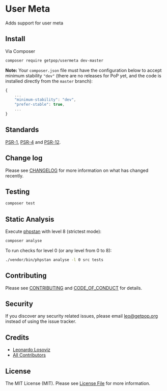 # User Meta

<!--
[![Latest Version on Packagist][ico-version]][link-packagist]
[![Software License][ico-license]](LICENSE.md)
[![Build Status][ico-travis]][link-travis]
[![Coverage Status][ico-scrutinizer]][link-scrutinizer]
[![Quality Score][ico-code-quality]][link-code-quality]
[![Total Downloads][ico-downloads]][link-downloads]
-->

Adds support for user meta

## Install

Via Composer

``` bash
composer require getpop/usermeta dev-master
```

**Note:** Your `composer.json` file must have the configuration below to accept minimum stability `"dev"` (there are no releases for PoP yet, and the code is installed directly from the `master` branch):

```javascript
{
    ...
    "minimum-stability": "dev",
    "prefer-stable": true,
    ...
}
```

<!--
## Usage

``` php
```
-->

## Standards

[PSR-1](https://www.php-fig.org/psr/psr-1), [PSR-4](https://www.php-fig.org/psr/psr-4) and [PSR-12](https://www.php-fig.org/psr/psr-12).

## Change log

Please see [CHANGELOG](CHANGELOG.md) for more information on what has changed recently.

## Testing

``` bash
composer test
```

## Static Analysis

Execute [phpstan](https://github.com/phpstan/phpstan) with level 8 (strictest mode):

``` bash
composer analyse
```

To run checks for level 0 (or any level from 0 to 8):

``` bash
./vendor/bin/phpstan analyse -l 0 src tests
```

## Contributing

Please see [CONTRIBUTING](CONTRIBUTING.md) and [CODE_OF_CONDUCT](CODE_OF_CONDUCT.md) for details.

## Security

If you discover any security related issues, please email leo@getpop.org instead of using the issue tracker.

## Credits

- [Leonardo Losoviz][link-author]
- [All Contributors][link-contributors]

## License

The MIT License (MIT). Please see [License File](LICENSE.md) for more information.

[ico-version]: https://img.shields.io/packagist/v/getpop/usermeta.svg?style=flat-square
[ico-license]: https://img.shields.io/badge/license-MIT-brightgreen.svg?style=flat-square
[ico-travis]: https://img.shields.io/travis/getpop/usermeta/master.svg?style=flat-square
[ico-scrutinizer]: https://img.shields.io/scrutinizer/coverage/g/getpop/usermeta.svg?style=flat-square
[ico-code-quality]: https://img.shields.io/scrutinizer/g/getpop/usermeta.svg?style=flat-square
[ico-downloads]: https://img.shields.io/packagist/dt/getpop/usermeta.svg?style=flat-square

[link-packagist]: https://packagist.org/packages/getpop/usermeta
[link-travis]: https://travis-ci.org/getpop/usermeta
[link-scrutinizer]: https://scrutinizer-ci.com/g/getpop/usermeta/code-structure
[link-code-quality]: https://scrutinizer-ci.com/g/getpop/usermeta
[link-downloads]: https://packagist.org/packages/getpop/usermeta
[link-author]: https://github.com/leoloso
[link-contributors]: ../../contributors
